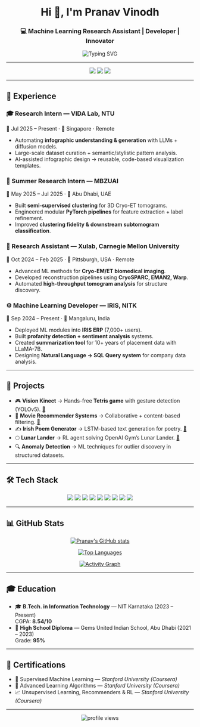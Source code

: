 <!-- HEADER BANNER -->
<h1 align="center">Hi 👋, I'm Pranav Vinodh</h1>
<h3 align="center">💻 Machine Learning Research Assistant | Developer | Innovator</h3>

<p align="center">
  <img src="https://readme-typing-svg.herokuapp.com?font=Fira+Code&pause=1000&color=36BCF7&width=500&lines=Machine+Learning+Research+Assistant;Computer+Vision+%26+NLP+Enthusiast;Reinforcement+Learning+Explorer;Always+learning+new+things" alt="Typing SVG" />
</p>

---

<!-- SOCIAL LINKS -->
<p align="center">
  <a href="https://www.linkedin.com/in/pranav-vinodh/"><img src="https://img.shields.io/badge/LinkedIn-0A66C2?style=for-the-badge&logo=linkedin&logoColor=white"/></a>
  <a href="https://github.com/Pranav-Vinodh"><img src="https://img.shields.io/badge/GitHub-181717?style=for-the-badge&logo=github&logoColor=white"/></a>
  <a href="mailto:prnv2005@gmail.com"><img src="https://img.shields.io/badge/Email-D14836?style=for-the-badge&logo=gmail&logoColor=white"/></a>
</p>

---

## 🏢 Experience  

### 🎓 Research Intern — VIDA Lab, NTU  
📅 Jul 2025 – Present · 📍 Singapore · Remote  
- Automating **infographic understanding & generation** with LLMs + diffusion models.  
- Large-scale dataset curation + semantic/stylistic pattern analysis.  
- AI-assisted infographic design → reusable, code-based visualization templates.  

### 🧪 Summer Research Intern — MBZUAI  
📅 May 2025 – Jul 2025 · 📍 Abu Dhabi, UAE  
- Built **semi-supervised clustering** for 3D Cryo-ET tomograms.  
- Engineered modular **PyTorch pipelines** for feature extraction + label refinement.  
- Improved **clustering fidelity & downstream subtomogram classification**.  

### 🔬 Research Assistant — Xulab, Carnegie Mellon University  
📅 Oct 2024 – Feb 2025 · 📍 Pittsburgh, USA · Remote  
- Advanced ML methods for **Cryo-EM/ET biomedical imaging**.  
- Developed reconstruction pipelines using **CryoSPARC, EMAN2, Warp**.  
- Automated **high-throughput tomogram analysis** for structure discovery.  

### ⚙️ Machine Learning Developer — IRIS, NITK  
📅 Sep 2024 – Present · 📍 Mangaluru, India  
- Deployed ML modules into **IRIS ERP** (7,000+ users).  
- Built **profanity detection + sentiment analysis** systems.  
- Created **summarization tool** for 10+ years of placement data with LLaMA-7B.  
- Designing **Natural Language → SQL Query system** for company data analysis.  

---

## 🚀 Projects  

- 🎮 **Vision Kinect** → Hands-free **Tetris game** with gesture detection (YOLOv5). [🔗](https://github.com/Vishy70/Vision-Kinect)  
- 🎥 **Movie Recommender Systems** → Collaborative + content-based filtering. [🔗](https://github.com/Pranav-Vinodh/Movie-Recommender-systems)  
- ✍️ **Irish Poem Generator** → LSTM-based text generation for poetry. [🔗](https://github.com/Pranav-Vinodh/Natural-Language-Processing)  
- 🌕 **Lunar Lander** → RL agent solving OpenAI Gym’s Lunar Lander. [🔗](https://github.com/Pranav-Vinodh/lunar-lander)  
- 🔍 **Anomaly Detection** → ML techniques for outlier discovery in structured datasets.  

---

## 🛠️ Tech Stack  

<p align="center">
  <img src="https://img.shields.io/badge/Python-3776AB?style=for-the-badge&logo=python&logoColor=white"/> 
  <img src="https://img.shields.io/badge/C++-00599C?style=for-the-badge&logo=cplusplus&logoColor=white"/>
  <img src="https://img.shields.io/badge/PyTorch-EE4C2C?style=for-the-badge&logo=pytorch&logoColor=white"/>
  <img src="https://img.shields.io/badge/TensorFlow-FF6F00?style=for-the-badge&logo=tensorflow&logoColor=white"/>
  <img src="https://img.shields.io/badge/React-20232A?style=for-the-badge&logo=react&logoColor=61DAFB"/>
  <img src="https://img.shields.io/badge/Next.js-000000?style=for-the-badge&logo=nextdotjs&logoColor=white"/>
  <img src="https://img.shields.io/badge/Docker-2496ED?style=for-the-badge&logo=docker&logoColor=white"/>
  <img src="https://img.shields.io/badge/AWS-232F3E?style=for-the-badge&logo=amazonaws&logoColor=white"/>
  <img src="https://img.shields.io/badge/GCP-4285F4?style=for-the-badge&logo=googlecloud&logoColor=white"/>
</p>

---

## 📊 GitHub Stats

<p align="center">
  <a href="https://github.com/Pranav-Vinodh">
    <img
      src="https://github-readme-stats.vercel.app/api?username=Pranav-Vinodh&show_icons=true&include_all_commits=true&count_private=true&hide_border=true&theme=radical"
      alt="Pranav's GitHub stats"
    />
  </a>
</p>

<p align="center">
  <a href="https://github.com/Pranav-Vinodh">
    <img
      src="https://github-readme-stats.vercel.app/api/top-langs/?username=Pranav-Vinodh&layout=compact&langs_count=8&hide_border=true&theme=radical"
      alt="Top Languages"
    />
  </a>
</p>

<p align="center">
  <a href="https://github.com/Pranav-Vinodh">
    <img
      src="https://github-readme-activity-graph.vercel.app/graph?username=Pranav-Vinodh&hide_border=true&theme=react-dark"
      alt="Activity Graph"
    />
  </a>
</p>

---

## 🎓 Education  

- 🎓 **B.Tech. in Information Technology** — NIT Karnataka (2023 – Present)  
  CGPA: **8.54/10**  
- 🏫 **High School Diploma** — Gems United Indian School, Abu Dhabi (2021 – 2023)  
  Grade: **95%**  

---

## 📜 Certifications  

- 🧠 Supervised Machine Learning — *Stanford University (Coursera)*  
- 🔗 Advanced Learning Algorithms — *Stanford University (Coursera)*  
- 📈 Unsupervised Learning, Recommenders & RL — *Stanford University (Coursera)*  

---

<p align="center">
  <img src="https://komarev.com/ghpvc/?username=Pranav-Vinodh&label=Profile%20views&color=0e75b6&style=flat" alt="profile views" />
</p>

